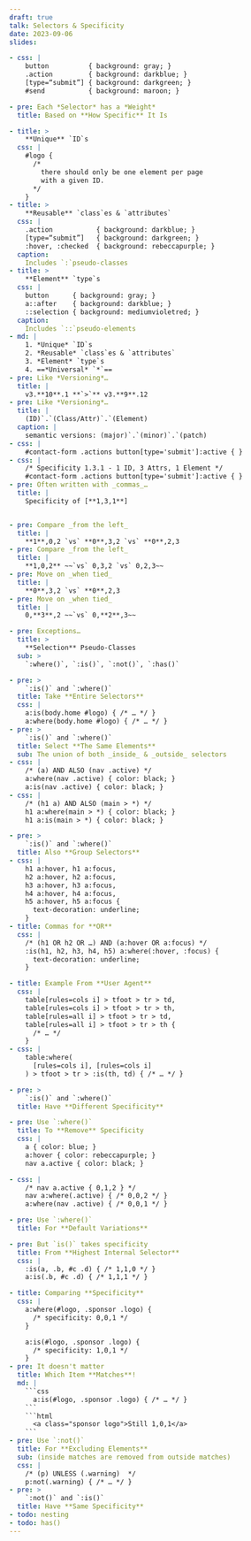```yaml
---
draft: true
talk: Selectors & Specificity
date: 2023-09-06
slides:

- css: |
    button          { background: gray; }
    .action         { background: darkblue; }
    [type=“submit”] { background: darkgreen; }
    #send           { background: maroon; }

- pre: Each *Selector* has a *Weight*
  title: Based on **How Specific** It Is

- title: >
    **Unique** `ID`s
  css: |
    #logo {
      /*
        there should only be one element per page
        with a given ID.
      */
    }
- title: >
    **Reusable** `class`es & `attributes`
  css: |
    .action           { background: darkblue; }
    [type=“submit”]   { background: darkgreen; }
    :hover, :checked  { background: rebeccapurple; }
  caption:
    Includes `:`pseudo-classes
- title: >
    **Element** `type`s
  css: |
    button      { background: gray; }
    a::after    { background: darkblue; }
    ::selection { background: mediumvioletred; }
  caption:
    Includes `::`pseudo-elements
- md: |
    1. *Unique* `ID`s
    2. *Reusable* `class`es & `attributes`
    3. *Element* `type`s
    4. ==*Universal* `*`==
- pre: Like *Versioning*…
  title: |
    v3.**10**.1 **`>`** v3.**9**.12
- pre: Like *Versioning*…
  title: |
    (ID)`.`(Class/Attr)`.`(Element)
  caption: |
    semantic versions: (major)`.`(minor)`.`(patch)
- css: |
    #contact-form .actions button[type='submit']:active { }
- css: |
    /* Specificity 1.3.1 - 1 ID, 3 Attrs, 1 Element */
    #contact-form .actions button[type='submit']:active { }
- pre: Often written with _commas_…
  title: |
    Specificity of [**1,3,1**]


- pre: Compare _from the left_
  title: |
    **1**,0,2 `vs` **0**,3,2 `vs` **0**,2,3
- pre: Compare _from the left_
  title: |
    **1,0,2** ~~`vs` 0,3,2 `vs` 0,2,3~~
- pre: Move on _when tied_
  title: |
    **0**,3,2 `vs` **0**,2,3
- pre: Move on _when tied_
  title: |
    0,**3**,2 ~~`vs` 0,**2**,3~~

- pre: Exceptions…
  title: >
    **Selection** Pseudo-Classes
  sub: >
    `:where()`, `:is()`, `:not()`, `:has()`

- pre: >
    `:is()` and `:where()`
  title: Take **Entire Selectors**
  css: |
    a:is(body.home #logo) { /* … */ }
    a:where(body.home #logo) { /* … */ }
- pre: >
    `:is()` and `:where()`
  title: Select **The Same Elements**
  sub: The union of both _inside_ & _outside_ selectors
- css: |
    /* (a) AND ALSO (nav .active) */
    a:where(nav .active) { color: black; }
    a:is(nav .active) { color: black; }
- css: |
    /* (h1 a) AND ALSO (main > *) */
    h1 a:where(main > *) { color: black; }
    h1 a:is(main > *) { color: black; }

- pre: >
    `:is()` and `:where()`
  title: Also **Group Selectors**
- css: |
    h1 a:hover, h1 a:focus,
    h2 a:hover, h2 a:focus,
    h3 a:hover, h3 a:focus,
    h4 a:hover, h4 a:focus,
    h5 a:hover, h5 a:focus {
      text-decoration: underline;
    }
- title: Commas for **OR**
  css: |
    /* (h1 OR h2 OR …) AND (a:hover OR a:focus) */
    :is(h1, h2, h3, h4, h5) a:where(:hover, :focus) {
      text-decoration: underline;
    }

- title: Example From **User Agent**
  css: |
    table[rules=cols i] > tfoot > tr > td,
    table[rules=cols i] > tfoot > tr > th,
    table[rules=all i] > tfoot > tr > td,
    table[rules=all i] > tfoot > tr > th {
      /* … */
    }
- css: |
    table:where(
      [rules=cols i], [rules=cols i]
    ) > tfoot > tr > :is(th, td) { /* … */ }

- pre: >
    `:is()` and `:where()`
  title: Have **Different Specificity**

- pre: Use `:where()`
  title: To **Remove** Specificity
  css: |
    a { color: blue; }
    a:hover { color: rebeccapurple; }
    nav a.active { color: black; }

- css: |
    /* nav a.active { 0,1,2 } */
    nav a:where(.active) { /* 0,0,2 */ }
    a:where(nav .active) { /* 0,0,1 */ }

- pre: Use `:where()`
  title: For **Default Variations**

- pre: But `is()` takes specificity
  title: From **Highest Internal Selector**
  css: |
    :is(a, .b, #c .d) { /* 1,1,0 */ }
    a:is(.b, #c .d) { /* 1,1,1 */ }

- title: Comparing **Specificity**
  css: |
    a:where(#logo, .sponsor .logo) {
      /* specificity: 0,0,1 */
    }

    a:is(#logo, .sponsor .logo) {
      /* specificity: 1,0,1 */
    }
- pre: It doesn't matter
  title: Which Item **Matches**!
  md: |
    ```css
      a:is(#logo, .sponsor .logo) { /* … */ }
    ```
    ```html
      <a class="sponsor logo">Still 1,0,1</a>
    ```
- pre: Use `:not()`
  title: For **Excluding Elements**
  sub: (inside matches are removed from outside matches)
  css: |
    /* (p) UNLESS (.warning)  */
    p:not(.warning) { /* … */ }
- pre: >
    `:not()` and `:is()`
  title: Have **Same Specificity**
- todo: nesting
- todo: has()
---
```

